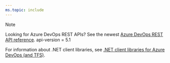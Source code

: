 ```yaml
---
ms.topic: include
---
```


> [!NOTE]  
> Looking for Azure DevOps REST APIs? See the newest [Azure DevOps REST API reference](https://docs.microsoft.com/en-us/rest/api/azure/devops/test/runs?view=azure-devops-rest-5.1).
> api-version = 5.1
>  
> For information about .NET client libraries, see [.NET client libraries for Azure DevOps (and TFS)](../integrate/concepts/dotnet-client-libraries.md).
